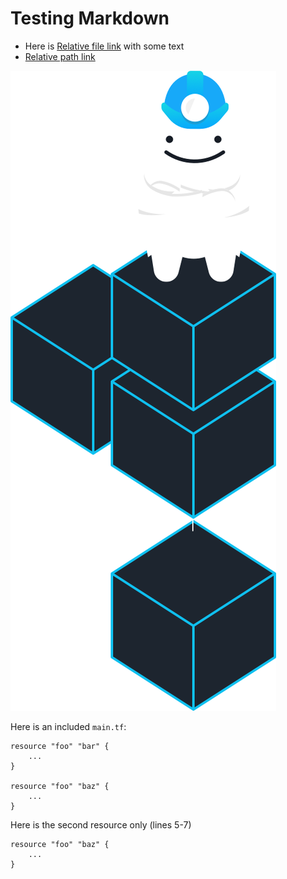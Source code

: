 # Testing Markdown

* Here is [Relative file link](../../examples/for-production/infrastructure-live/second.md) with some text
* [Relative path link](/examples/for-production/infrastructure-live/)

![](images/grunty.png)

Here is an included `main.tf`:

```
resource "foo" "bar" {
	...
}

resource "foo" "baz" {
	...
}
```

Here is the second resource only (lines 5-7)

```
resource "foo" "baz" {
	...
}
```
